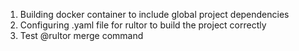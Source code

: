 1. Building docker container to include global project dependencies
2. Configuring .yaml file for rultor to build the project correctly
3. Test @rultor merge command

